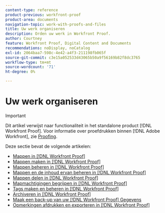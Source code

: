 ```yaml
---
content-type: reference
product-previous: workfront-proof
product-area: documents
navigation-topic: work-with-proofs-and-files
title: Uw werk organiseren
description: Orden uw werk in Workfront Proof.
author: Courtney
feature: Workfront Proof, Digital Content and Documents
recommendations: noDisplay, noCatalog
exl-id: 2064baa7-598c-4e42-a4f3-211198fb065f
source-git-commit: c3e15a052533d43065b50a9f56169b82f8dc3765
workflow-type: tm+mt
source-wordcount: '71'
ht-degree: 0%

---
```


# Uw werk organiseren

>[!IMPORTANT]
>
>Dit artikel verwijst naar functionaliteit in het standalone product [!DNL Workfront Proof]. Voor informatie over proefdrukken binnen [!DNL Adobe Workfront], zie [Proofing](../../../review-and-approve-work/proofing/proofing.md).

Deze sectie bevat de volgende artikelen:

* [Mappen in [!DNL Workfront Proof]](../../../workfront-proof/wp-work-proofsfiles/organize-your-work/folders.md)
* [Mappen maken in [!DNL Workfront Proof]](../../../workfront-proof/wp-work-proofsfiles/organize-your-work/create-folders.md)
* [Mappen beheren in [!DNL Workfront Proof]](../../../workfront-proof/wp-work-proofsfiles/organize-your-work/manage-folders.md)
* [Mappen en de inhoud ervan beheren in [!DNL Workfront Proof]](../../../workfront-proof/wp-work-proofsfiles/organize-your-work/manage-folders-and-contents.md)
* [Mappen delen in [!DNL Workfront Proof]](../../../workfront-proof/wp-work-proofsfiles/organize-your-work/share-folders.md)
* [Mapmachtigingen begrijpen in [!DNL Workfront Proof]](../../../workfront-proof/wp-work-proofsfiles/organize-your-work/folder-permissions.md)
* [Tags maken en beheren in [!DNL Workfront Proof]](../../../workfront-proof/wp-work-proofsfiles/organize-your-work/create-and-manage-tags.md)
* [Archiveren in [!DNL Workfront Proof]](../../../workfront-proof/wp-work-proofsfiles/organize-your-work/archive.md)
* [Maak een back-up van uw [!DNL Workfront Proof] Gegevens](../../../workfront-proof/wp-work-proofsfiles/organize-your-work/back-up-data.md)
* [Opmerkingen afdrukken en exporteren in [!DNL Workfront Proof]](../../../workfront-proof/wp-work-proofsfiles/organize-your-work/print-and-export-comments.md)
